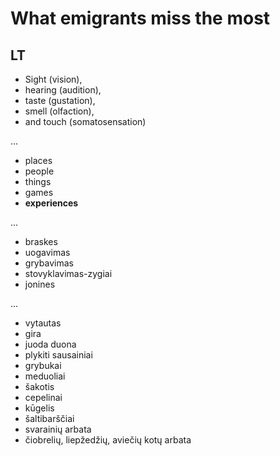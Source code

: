 # What emigrants miss the most

## LT

- Sight (vision), 
- hearing (audition), 
- taste (gustation), 
- smell (olfaction), 
- and touch (somatosensation)

...
- places
- people
- things
- games
- **experiences**

...
- braskes
- uogavimas
- grybavimas
- stovyklavimas-zygiai
- jonines

...
- vytautas
- gira
- juoda duona
- plykiti sausainiai
- grybukai
- meduoliai
- šakotis
- cepelinai
- kūgelis
- šaltibarščiai
- svarainių arbata
- čiobrelių, liepžedžių, aviečių kotų arbata

